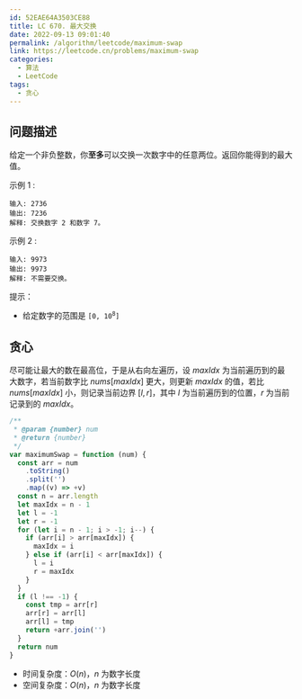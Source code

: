 ```yaml
---
id: 52EAE64A3503CE88
title: LC 670. 最大交换
date: 2022-09-13 09:01:40
permalink: /algorithm/leetcode/maximum-swap
link: https://leetcode.cn/problems/maximum-swap
categories:
  - 算法
  - LeetCode
tags:
  - 贪心
---
```


<Level :type='2'/>

## 问题描述

给定一个非负整数，你**至多**可以交换一次数字中的任意两位。返回你能得到的最大值。

示例 1 :

```text
输入: 2736
输出: 7236
解释: 交换数字 2 和数字 7。
```

示例 2 :

```text
输入: 9973
输出: 9973
解释: 不需要交换。
```

提示：

- 给定数字的范围是 <code>[0, 10<sup>8</sup>]</code>

## 贪心

尽可能让最大的数在最高位，于是从右向左遍历，设 $maxIdx$ 为当前遍历到的最大数字，若当前数字比 $nums[maxIdx]$ 更大，则更新 $maxIdx$ 的值，若比 $nums[maxIdx]$ 小，则记录当前边界 $[l, r]$，其中 $l$ 为当前遍历到的位置，$r$ 为当前记录到的 $maxIdx$。

```javascript
/**
 * @param {number} num
 * @return {number}
 */
var maximumSwap = function (num) {
  const arr = num
    .toString()
    .split('')
    .map((v) => +v)
  const n = arr.length
  let maxIdx = n - 1
  let l = -1
  let r = -1
  for (let i = n - 1; i > -1; i--) {
    if (arr[i] > arr[maxIdx]) {
      maxIdx = i
    } else if (arr[i] < arr[maxIdx]) {
      l = i
      r = maxIdx
    }
  }
  if (l !== -1) {
    const tmp = arr[r]
    arr[r] = arr[l]
    arr[l] = tmp
    return +arr.join('')
  }
  return num
}
```

- 时间复杂度：$O(n)$，$n$ 为数字长度
- 空间复杂度：$O(n)$，$n$ 为数字长度
